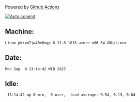 Powered by [Github Actions](https://github.com/features/actions)

[![Auto commit](https://github.com/hiage/workstation/workflows/Auto%20commit/badge.svg)](https://github.com/hiage/workstation/actions?query=workflow%3A%22Auto+commit%22)

## Machine:
```
Linux pkrvm7jw40e0xgp 6.11.0-1018-azure x86_64 GNU/Linux
```
## Date:
```
Mon Sep  8 13:14:42 WIB 2025
```
## Idle:
```
 13:14:42 up 0 min,  0 user,  load average: 0.54, 0.13, 0.04
```
